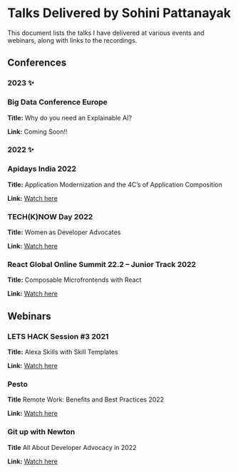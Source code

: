 # Talks Delivered by Sohini Pattanayak

This document lists the talks I have delivered at various events and webinars, along with links to the recordings.

## Conferences

### 2023 ✨

### Big Data Conference Europe

**Title:** Why do you need an Explainable AI?

**Link:** Coming Soon!!

### 2022 ✨

### Apidays India 2022

**Title:** Application Modernization and the 4C’s of Application Composition

**Link:** [Watch here](https://youtu.be/Abp-uzt8eUU)

### TECH(K)NOW Day 2022

**Title:** Women as Developer Advocates

**Link:** [Watch here](https://youtu.be/RsWw0Qdhkko)

### React Global Online Summit 22.2 – Junior Track 2022

**Title:** Composable Microfrontends with React

**Link:** [Watch here](https://youtu.be/A0pqsr1jkeA)

## Webinars

### LETS HACK Session #3 2021

**Title:** Alexa Skills with Skill Templates

**Link:** [Watch here](https://youtu.be/HLTs8UVYHUQ)

### Pesto

**Title** Remote Work: Benefits and Best Practices 2022

**Link:** [Watch here](https://youtu.be/z0XroaqEMWQ)

### Git up with Newton

**Title** All About Developer Advocacy in 2022

**Link:** [Watch here](https://youtu.be/AD4Hby7lRdk)
